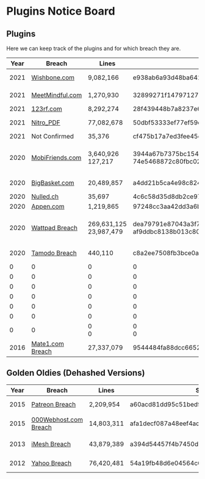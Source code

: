 # Plugins Notice Board

## Plugins
Here we can keep track of the plugins and for which breach they are.

| Year | Breach | Lines | SHA-1 | Filename | Plugin | Kudos |
| ---- | ------ |------ | ----- | -------- | ------ | ----- |
| 2021 | [Wishbone.com][P_157] | 9,082,166 | e938ab6a93d48ba64179adcb7871767b8bf0cde4 | `users.sql` | [2021-wishbone_com.py] | [Me :)] |
| 2021 | [MeetMindful.com][P_156] | 1,270,930 | 32899271f14797127fe8e57b13d78237f1b211fb | `mindful` | [2021-meetmindful_com.py] | [Me :)] |
| 2021 | [123rf.com][P_151] | 8,292,274 | 28f439448b7a8237e62847d4df48b95d42c1fec4 | `123rf.com_member.sql` | [2021-123rf_com.py] | [Me :)] |
| 2021 | [Nitro_PDF][P_152] | 77,082,678 | 50dbf53333ef77ef59cd170be4c33931e613b8d9 | `nitrocloud.tsv` | [2021-nitropdf_com.py] | [Me :)] |
| 2021 | Not Confirmed | 35,376 | cf475b17a7ed3fee45d17ccb57763c7a5c99ad9d | `35k_Wish.com_2021_Stranded.txt` | [2021-wish_com.py] | [@leonjza] |
| 2020 | [MobiFriends.com][P_161] | 3,640,926<br>127,217 | 3944a67b7375bc15437db8d0c3812eedf7070673<br>74e5468872c80fbc02f7f87bdddd8e582761fc9e | `mobifriends-users.sql`<br>`MobiFriends.com_DataBase.txt` | [2020-mobifriends_com.py]<br>[2020-mobifriends_com1.py] | [Me :)] |
| 2020 | [BigBasket.com][P_160] | 20,489,857 | a4dd21b5ca4e98c82417262f82957005de2db637 | `bb.sql` | [2020-bigbasket_com.py] | [Me :)] |
| 2020 | [Nulled.ch][P_159] | 35,697 | 4c6c58d35d8db2ce974ee8b5264bc8ff6d53c846 | `nulledch.json` | [2020-nulled_ch.py] | [Me :)] |
| 2020 | [Appen.com][P_158] | 1,219,865 | 97248cc3aa42dd3a6bd6b80df88a6d26b630c294 | `Appen.txt` | [2021-appen_com.py] | [Me :)] |
| 2020 | [Wattpad Breach][P_155] | 269,631,125<br>23,987,479 | dea79791e87043a3f76e4d75f33855c7278b0197 <br>af9ddbc8138b013c80c882cb109991bd689c25d1 | `cleaned.csv`<br>`wattpad_24133700_lines.txt` | [2020-wattpad_com.py]<br>[2020-wattpad_com1.py] | [Me :)] |
| 2020 | [Tamodo Breach][P_154] | 440,110 | c8a2ee7508fb3bce0a3aab8a2244757b0540f0c7 | `103.205.96.158.affiliate_master_dev.users.txt` | [2020-tamodo_com.py] | [Me :)] |
| 0 | 0 | 0 | 0 | `2019-Cafepress.com 11kk.txt` | 0 | 0 |
| 0 | 0 | 0 | 0 | `2018-Shein.com 30kk.txt` | 0 | 0 |
| 0 | 0 | 0 | 0 | `2018-myfitnesspal_emailpass_50M.txt` | 0 | 0 |
| 0 | 0 | 0 | 0 | `2018-Dubsmash.com 12.3kk.txt` | 0 | 0 |
| 0 | 0 | 0 | 0 | `2018-Chegg.com 29kk.txt` | 0 | 0 |
| 0 | 0 | 0 | 0 | `2018-Animoto.com 13.3kk.txt` | 0 | 0 |
| 0 | 0 | 0<br>0 | 0<br>0 | `2017-Myheritage.com 81kk.txt`<br>`2017-MyHeritage.com 23kk.txt` | 0<br>0 | 0<br>0 |
| 2016 | [Mate1.com Breach][P_165] | 27,337,079 | 9544484fa88dcc6652e5503c0e5296ac7191e39c | `2016-Mate1.com 27.5kk.txt` | [2016-mate1_com.py] | [Me :)] |


## Golden Oldies (Dehashed Versions)
| Year | Breach | Lines | SHA-1 | Filename | Plugin | Kudos |
| ---- | ------ |------ | ----- | -------- | ------ | ----- |
| 2015 | [Patreon Breach][P_150] | 2,209,954 | a60acd81dd95c51bedfc056e4caeda86b70ed0d0 | `patreon.sql` | [2015-patreon_com.py] | [@leonjza] |
| 2015 | [000Webhost.com Breach][P_164] | 14,803,311 | afa1decf087a48eef4adf8f554baf1cbcbbb580c | `2015-000webhost.com 14.8kk.txt` | [2015-000webhost_com.py] | [Me :)] |
| 2013 | [iMesh Breach][P_163] | 43,879,389 | a394d54457f4b7450d3afb348794e6d10f6bcbb5 | `2013-iMesh.com 44kk [+8kk new records].txt` | [2013-imesh_com.py] | [Me :)] |
| 2012 | [Yahoo Breach][P_162] | 76,420,481 | 54a19fb48d6e04564c60788b951041d0ee9c8e7d | `2012-Yahoo.com 77kk.txt` | [2012-yahoo_com.py] | [Me :)] |



[Not Confirmed]: <None://>
[P_150]: <https://haveibeenpwned.com/PwnedWebsites#Patreon>
[P_151]: <https://haveibeenpwned.com/PwnedWebsites#123RF>
[P_152]: <https://haveibeenpwned.com/PwnedWebsites#Nitro>
[P_153]: <None://>
[P_154]: <https://haveibeenpwned.com/PwnedWebsites#Tamodo>
[P_155]: <https://haveibeenpwned.com/PwnedWebsites#Wattpad>
[P_156]: <https://haveibeenpwned.com/PwnedWebsites#MeetMindful>
[P_157]: <https://haveibeenpwned.com/PwnedWebsites#Wishbone2020>
[P_158]: <https://haveibeenpwned.com/PwnedWebsites#Appen>
[P_159]: <https://haveibeenpwned.com/PwnedWebsites#NulledCH>
[P_160]: <https://haveibeenpwned.com/PwnedWebsites#bigbasket>
[P_161]: <https://www.zdnet.com/article/dating-app-mobifriends-silent-on-security-breach-impacting-3-6-million-users/>
[P_162]: <https://en.wikipedia.org/wiki/Yahoo!_data_breaches>
[P_163]: <https://haveibeenpwned.com/PwnedWebsites#iMesh>
[P_164]: <https://haveibeenpwned.com/PwnedWebsites#000webhost>
[P_165]: <https://haveibeenpwned.com/PwnedWebsites#Mate1>
[P_166]: <>
[P_167]: <>
[P_168]: <>
[P_169]: <>
[P_170]: <>

[Me :)]: <https://github.com/StingraySA>
[@leonjza]: <https://github.com/leonjza>

[2015-patreon_com.py]: <../parsers/2015-patreon_com.py>
[2021-123rf_com.py]: <../parsers/2021-123rf_com.py>
[2021-nitropdf_com.py]: <../parsers/2021-nitropdf_com.py>
[2021-wish_com.py]: <../parsers/2021-wish_com.py>
[2020-tamodo_com.py]: <../parsers/2020-tamodo_com.py>
[2020-wattpad_com.py]: <../parsers/2020-wattpad_com.py>
[2020-wattpad_com1.py]: <../parsers/2020-wattpad_com1.py>
[2021-meetmindful_com.py]: <../parsers/2021-meetmindful_com.py>
[2021-wishbone_com.py]: <../parsers/2021-wishbone_com.py>
[2021-appen_com.py]: <../parsers/2021-appen_com.py>
[2020-nulled_ch.py]: <../parsers/2020-nulled_ch.py>
[2020-bigbasket_com.py]: <../parsers/2020-bigbasket_com.py>
[2020-mobifriends_com.py]: <../parsers/2020-mobifriends_com.py>
[2020-mobifriends_com1.py]: <../parsers/2020-mobifriends_com1.py>
[2012-yahoo_com.py]: <../parsers/2012-yahoo_com.py>
[2013-imesh_com.py]: <../parsers/2013-imesh_com.py>
[2015-000webhost_com.py]: <../parsers/2015-000webhost_com.py>
[2016-mate1_com.py]: <../parsers/2016-mate1_com.py>